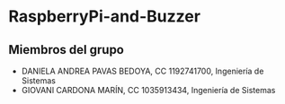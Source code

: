 # RaspberryPi-and-Buzzer

## Miembros del grupo
* DANIELA ANDREA PAVAS BEDOYA, CC 1192741700, Ingeniería de Sistemas
* GIOVANI CARDONA MARÍN, CC 1035913434, Ingeniería de Sistemas
